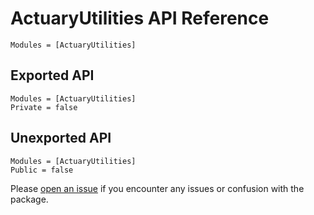# ActuaryUtilities API Reference

```@index
Modules = [ActuaryUtilities]
```

## Exported API
```@autodocs
Modules = [ActuaryUtilities]
Private = false
```

## Unexported API
```@autodocs
Modules = [ActuaryUtilities]
Public = false
```

Please [open an issue](https://github.com/JuliaActuary/ActuaryUtilities.jl/issues) if you encounter any issues or confusion with the package.
